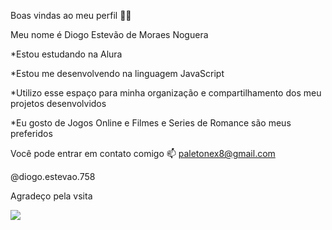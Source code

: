 Boas vindas ao meu perfil 💙💙

Meu nome é Diogo Estevão de Moraes Noguera

  *Estou estudando na Alura
  
  *Estou me desenvolvendo na linguagem JavaScript
  
  *Utilizo esse espaço para minha organização e compartilhamento dos meu projetos desenvolvidos
  
  *Eu gosto de Jogos Online e Filmes e Series de Romance são meus preferidos

Você pode entrar em contato comigo 📫
paletonex8@gmail.com

@diogo.estevao.758

Agradeço pela vsita

![](https://media1.tenor.com/m/kGOTxSemaNEAAAAd/cyno-walk.gif)
